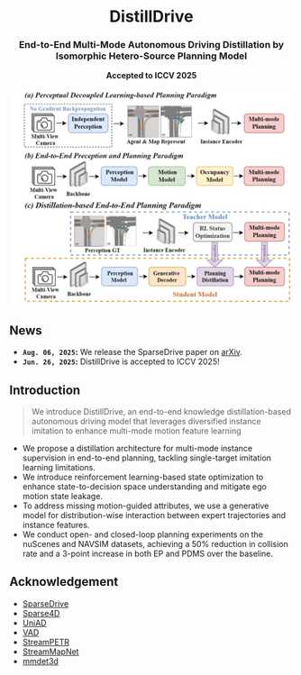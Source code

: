 <div align="center">
<h1>DistillDrive</h1>
<h3>End-to-End Multi-Mode Autonomous Driving Distillation by Isomorphic Hetero-Source Planning Model</h3>
<strong>Accepted to ICCV 2025</strong>


</div>

![](docs/overview.jpg)


## News
<!-- * **`24 , 2025`:** We reorganize code for better readability. Code & Models are released. -->
* **`Aug. 06, 2025`:** We release the SparseDrive paper on [arXiv](https://arxiv.org/abs/2508.05402). 
* **`Jun. 26, 2025`:** DistillDrive is accepted to ICCV 2025!

## Introduction
> We introduce DistillDrive, an end-to-end knowledge distillation-based autonomous driving model that leverages diversified instance imitation to enhance multi-mode motion feature learning
- We propose a distillation architecture for multi-mode instance supervision in end-to-end planning, tackling single-target imitation learning limitations.
- We introduce reinforcement learning-based state optimization to enhance state-to-decision space understanding and mitigate ego motion state leakage.
- To address missing motion-guided attributes, we use a generative model for distribution-wise interaction between expert trajectories and instance features.
- We conduct open- and closed-loop planning experiments on the nuScenes and NAVSIM datasets, achieving a 50% reduction in collision rate and a 3-point increase in both EP and PDMS over the baseline.


## Acknowledgement
- [SparseDrive](​https://github.com/swc-17/SparseDrive)
- [Sparse4D](​https://github.com/HorizonRobotics/Sparse4D)
- [UniAD](​https://github.com/OpenDriveLab/UniAD) 
- [VAD](​https://github.com/hustvl/VAD)
- [StreamPETR](​https://github.com/exiawsh/StreamPETR)
- [StreamMapNet](​https://github.com/yuantianyuan01/StreamMapNet)
- [mmdet3d](​https://github.com/open-mmlab/mmdetection3d)

